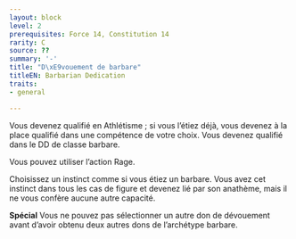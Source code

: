 ```yaml
---
layout: block
level: 2
prerequisites: Force 14, Constitution 14
rarity: C
source: ??
summary: '-'
title: "D\xE9vouement de barbare"
titleEN: Barbarian Dedication
traits:
- general

---
```


<p>Vous devenez qualifié en Athlétisme ; si vous l’étiez déjà, vous devenez à la place qualifié dans une compétence de votre choix. Vous devenez qualifié dans le DD de classe barbare.</p><p>Vous pouvez utiliser l’action Rage.</p><p>Choisissez un instinct comme si vous étiez un barbare. Vous avez cet instinct dans tous les cas de figure et devenez lié par son anathème, mais il ne vous confère aucune autre capacité.</p>
<p><strong>Spécial</strong> Vous ne pouvez pas sélectionner un autre don de dévouement avant d’avoir obtenu deux autres dons de l’archétype barbare.</p>